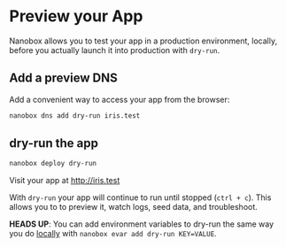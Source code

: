 # Preview your App

Nanobox allows you to test your app in a production environment, locally, before you actually launch it into production with `dry-run`.

## Add a preview DNS
Add a convenient way to access your app from the browser:

```bash
nanobox dns add dry-run iris.test
```

## dry-run the app

```bash
nanobox deploy dry-run
```

Visit your app at <a href="http://iris.test" target="\_blank">http://iris.test</a>

With `dry-run` your app will continue to run until stopped (`ctrl + c`). This allows you to to preview it, watch logs, seed data, and troubleshoot.

**HEADS UP**: You can add environment variables to dry-run the same way you do [locally](/golang/iris/local-evars) with `nanobox evar add dry-run KEY=VALUE`.
